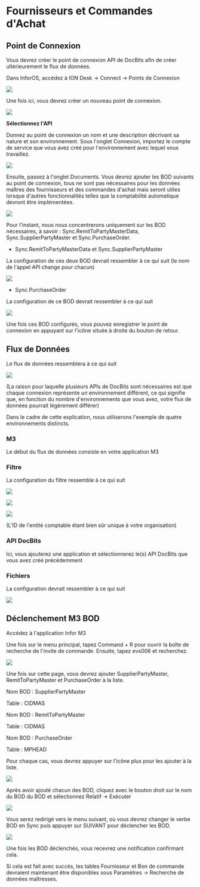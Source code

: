 # Fournisseurs et Commandes d'Achat

## **Point de Connexion**

Vous devrez créer le point de connexion API de DocBits afin de créer ultérieurement le flux de données.

Dans InforOS, accédez à ION Desk → Connect → Points de Connexion

![](https://lh7-us.googleusercontent.com/ySRjNzMXFzwSOYKx9hnlKLPHPuXpmfTvRADBfV6cpT8ajiEUbS4oXpd9InhXG09mHLakhqBTJMH4yQJNG5z9RXmbAjh8YbuGhxnXSeooIH\_r3RAGOvJE6Ok67ST\_272zFfhB\_TTFYg3b-NwFq0CAv2o)

Une fois ici, vous devrez créer un nouveau point de connexion.

![](https://lh7-us.googleusercontent.com/ZDv-F3iayFqnsvVLlAE1kr0NNncsvuYtzcE\_WQj-0ONoE7McRl-f6\_DDH9ErQ0KLspZFFJ43t5EfnPBJjVg25YISMEQ--X4MmK6SVWzB60-Fq6mtwdhiOBwSnL-8vASXsto9iab0dnve6eeG8yuqNoI)

**Sélectionnez l'API**

Donnez au point de connexion un nom et une description décrivant sa nature et son environnement. Sous l'onglet Connexion, importez le compte de service que vous avez créé pour l'environnement avec lequel vous travaillez.

![](https://lh7-us.googleusercontent.com/UCuGTwKARn3auhYdDDUbQ78Ok3qBNE1KpGEMealfPvgRju4VRLn2AfKaL5tLDcAh00poLHNQU-Q6koBhG5RdxK4CJrrL6Qeb4D52qnhw3aG1LZniuzHRXwOyzGcJvRnQtLGbp6PIseXvWxHlk-AMlz0)

Ensuite, passez à l'onglet Documents. Vous devrez ajouter les BOD suivants au point de connexion, tous ne sont pas nécessaires pour les données maîtres des fournisseurs et des commandes d'achat mais seront utiles lorsque d'autres fonctionnalités telles que la comptabilité automatique devront être implémentées.

![](https://lh7-us.googleusercontent.com/25Hizkx23i1c8-QHSrE7mPAH7zW6ux9iHTcP8\_l6EJJy548CvuNPF1R86Fuqx5iYZP9HF-Z4G6hntkaUtlOMetHIzAVZyBM6VIQ-vsvy6P5YBuAj4yscdJe8ySOHwIRQwFpShRiFGC83v467LLBaXq8)

Pour l'instant, nous nous concentrerons uniquement sur les BOD nécessaires, à savoir : Sync.RemitToPartyMasterData, Sync.SupplierPartyMaster et Sync.PurchaseOrder.

* Sync.RemitToPartyMasterData et Sync.SupplierPartyMaster

La configuration de ces deux BOD devrait ressembler à ce qui suit (le nom de l'appel API change pour chacun)

![](https://lh7-us.googleusercontent.com/1SeyL73b7K9vxkTzKk-pumRleoY1sx9MVwgEBMZ-oUf6GXG2C7fKIRMbnhWHHhIQhUDBS3oKQidrQIN08FZ\_7eKEt1Yp0cRqnsDlv1R5ShdZdNKmaXmU\_19DAVtiT3U0m2qm4cBOj9FcnT0eyawfJXk)

* Sync.PurchaseOrder

La configuration de ce BOD devrait ressembler à ce qui suit

![](https://lh7-us.googleusercontent.com/ljXpQxwepI3u6kcITZfACV9yYL1ZZZtBbWimkXW6aWFTI-yd7Gajrxw2pwxdcF1Xv3KoGDalq72yXvaipjQ-OmbcTzJ0PUUKnmE0pBa5pASEPg0amqKSbU82ZDOKr5alWXynAd53IM2i9HgZ1CsYIB4)

Une fois ces BOD configurés, vous pouvez enregistrer le point de connexion en appuyant sur l'icône située à droite du bouton de retour.

## **Flux de Données**

Le flux de données ressemblera à ce qui suit

![](https://lh7-us.googleusercontent.com/BtszuCXPwv-WYCGtnd\_beU9t0uNntEu6U2iCSstxu1GAziuCfFafQdy2LKZkYw4kbQVfzI5lBYYajOeNwXkn84xy7AXWlCFX4GLo6dukWtfkFPMsXaPga0EkbnrI0bHSKqezXsvYJKymemZYDySIfA8)

(La raison pour laquelle plusieurs APIs de DocBits sont nécessaires est que chaque connexion représente un environnement différent, ce qui signifie que, en fonction du nombre d'environnements que vous avez, votre flux de données pourrait légèrement différer)

Dans le cadre de cette explication, nous utiliserons l'exemple de quatre environnements distincts.

### **M3**

Le début du flux de données consiste en votre application M3

### **Filtre**

La configuration du filtre ressemble à ce qui suit

![](https://lh7-us.googleusercontent.com/-rMMaL3ToAoxqMFXybclIcd61H4S25HI90xnHANGl3J7ldZ374\_T2V0q\_\_QSwuNSuXfu829G7kYRCfVslx-l9b1j5LAVKonCQqO3aK2FuWNwmtyvytAF6PaIv8jiEJhhxSwU47eKEo1ozbzyndSW7BY)

![](https://lh7-us.googleusercontent.com/npa9V37wV661zRD-pccafrGqw4hRb-Tk7iZ84UyyjE0gtfAcI1ma6\_QWS3iEcBW35trveCG3CnXiZAnFIQyYM278XYJqIuzQh3SUmbAxLCmyTCHkiOhpDJwSfFDJtc8PlcbrmrBdZLACsK3B8sCSyDA)

![](https://lh7-us.googleusercontent.com/saiZJD9diyo2JC-XV0vYCboPZJP-87zDH7LIGuBNMNzhL5alDZkShpCARfYd21oroC8eYBfYdckJiONty9IuOc7zHkIIlUWNqoxnPfygEc1R1Tnjt1KPZpSTr7-RLaa5lqS3\_2DPj96aV0vLdZk2tzw)

(L'ID de l'entité comptable étant bien sûr unique à votre organisation)

### **API DocBits**

Ici, vous ajouterez une application et sélectionnerez le(s) API DocBits que vous avez créé précédemment
### **Fichiers**

La configuration devrait ressembler à ce qui suit

![](https://lh7-us.googleusercontent.com/GLI8kFjQHePMo4ZBWIR1WPNAhkvmtG0BfYADpdlmNqEFMYJclMInVYmKPdaElPLyPR5qtkWOKTnqDFXMDV2pML3igNOFyFj3R9fj2XHRAs6-Rl3KWz4a8-ednk15wyLDJUziAR6ZT4GjuZO2ANw1ymY)

## **Déclenchement M3 BOD**

Accédez à l'application Infor M3

Une fois sur le menu principal, tapez Command + R pour ouvrir la boîte de recherche de l'invite de commande. Ensuite, tapez evs006 et recherchez.

![](https://lh7-us.googleusercontent.com/Vn2WD1-8RuDURsYmzrTARO4mBafwhBUvDImM3z2Nd\_hDnVRWjbHgOoplV8QhBC9QtslnWqZyJNIhudvGFGaEl5S-qgloKn0rpwQsF0EuVnrzVplg1urqvSQ9fNa5Qetx8TwLuxZzL3N7wHz9kX4xr\_o)

Une fois sur cette page, vous devrez ajouter SupplierPartyMaster, RemitToPartyMaster et PurchaseOrder à la liste.

Nom BOD : SupplierPartyMaster

Table : CIDMAS

Nom BOD : RemitToPartyMaster

Table : CIDMAS

Nom BOD : PurchaseOrder

Table : MPHEAD

Pour chaque cas, vous devrez appuyer sur l'icône plus pour les ajouter à la liste.

![](https://lh7-us.googleusercontent.com/3y5xAtk4nSc5Eqk-vOJLL59jQHc1w-Fmtn0PIjSiBWTeOo974zg4UjjrK890MjfnsU1a4UtiSqtwcNlHmr6el6GRBd8GrSN\_ZlPk3W\_IQIVcppHOYwnAzHEgRF22JmeRRkJSHotXvd3k\_94\_pYjt6Uw)

Après avoir ajouté chacun des BOD, cliquez avec le bouton droit sur le nom du BOD du BOD et sélectionnez Relatif → Exécuter

![](https://lh7-us.googleusercontent.com/HjkKvk7khjPgpjXmfyTyOLE2vNeB2qt2oN9ShOmrQiYhhvokRlBaZ0rlPtbwWUld54EhUJZLK0OVNGH\_eIYzFj22XgFHZccEM9g2nVQ\_5BgouHYoMfzfWYQVwluSdcednqrjilSByCdt44ytHgfCNyo)

Vous serez redirigé vers le menu suivant, où vous devrez changer le verbe BOD en Sync puis appuyer sur SUIVANT pour déclencher les BOD.

![](https://lh7-us.googleusercontent.com/FoJTP89zGI0FwRTyLjkIKfW75MbCrvcvqD\_ka--G1SFdzIhBAp7dq63\_WKMIEC-ouCHWA7sRd25rWfWclZJmWd7SGIZLwnSQ4id3nq82hOuFV9-mzMHAtGlhfCKtYwcQnrLyMSsrTmKNyME7lpYSeNA)

Une fois les BOD déclenchés, vous recevrez une notification confirmant cela.

Si cela est fait avec succès, les tables Fournisseur et Bon de commande devraient maintenant être disponibles sous Paramètres → Recherche de données maîtresses.
